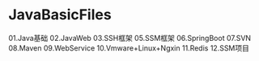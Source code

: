 # JavaBasicFiles
01.Java基础 02.JavaWeb 03.SSH框架 05.SSM框架 06.SpringBoot 07.SVN 08.Maven 09.WebService 10.Vmware+Linux+Ngxin 11.Redis 12.SSM项目

